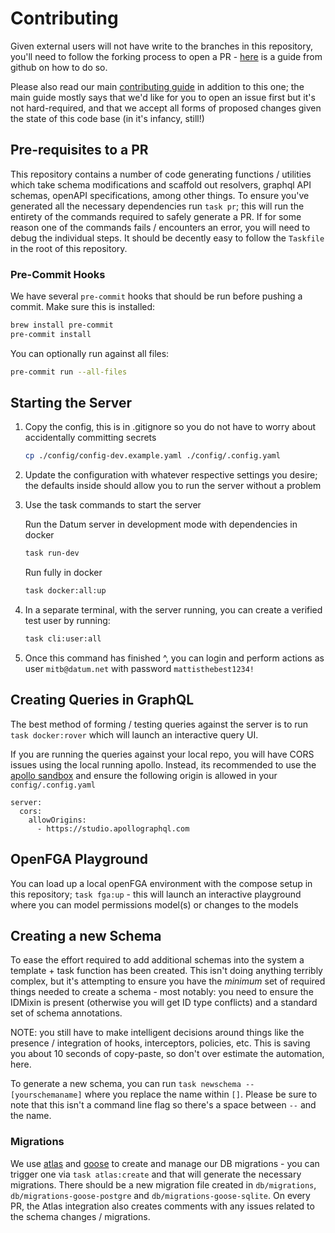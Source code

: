 # Contributing

Given external users will not have write to the branches in this repository, you'll need to follow the forking process to open a PR - [here](https://docs.github.com/en/pull-requests/collaborating-with-pull-requests/proposing-changes-to-your-work-with-pull-requests/creating-a-pull-request-from-a-fork) is a guide from github on how to do so.

Please also read our main [contributing guide](https://github.com/datum-cloud/.github/blob/main/CONTRIBUTING.md) in addition to this one; the main guide mostly says that we'd like for you to open an issue first but it's not hard-required, and that we accept all forms of proposed changes given the state of this code base (in it's infancy, still!)

## Pre-requisites to a PR

This repository contains a number of code generating functions / utilities which take schema modifications and scaffold out resolvers, graphql API schemas, openAPI specifications, among other things. To ensure you've generated all the necessary dependencies run `task pr`; this will run the entirety of the commands required to safely generate a PR. If for some reason one of the commands fails / encounters an error, you will need to debug the individual steps. It should be decently easy to follow the `Taskfile` in the root of this repository.

### Pre-Commit Hooks

We have several `pre-commit` hooks that should be run before pushing a commit. Make sure this is installed:

```bash
brew install pre-commit
pre-commit install
```

You can optionally run against all files:

```bash
pre-commit run --all-files
```

## Starting the Server

1. Copy the config, this is in .gitignore so you do not have to worry about accidentally committing secrets

   ```bash
   cp ./config/config-dev.example.yaml ./config/.config.yaml
   ```

1. Update the configuration with whatever respective settings you desire; the defaults inside should allow you to run the server without a problem

1. Use the task commands to start the server

   Run the Datum server in development mode with dependencies in docker

   ```bash
   task run-dev
   ```

   Run fully in docker

   ```bash
   task docker:all:up
   ```

1. In a separate terminal, with the server running, you can create a verified test user by running:

   ```bash
   task cli:user:all
   ```

1. Once this command has finished ^, you can login and perform actions as user `mitb@datum.net` with password `mattisthebest1234!`

## Creating Queries in GraphQL

The best method of forming / testing queries against the server is to run `task docker:rover` which will launch an interactive query UI.

If you are running the queries against your local repo, you will have CORS issues using the local running apollo. Instead, its recommended to use the [apollo sandbox](https://studio.apollographql.com/sandbox/explorer) and ensure the following origin is allowed in your `config/.config.yaml`

```
server:
  cors:
    allowOrigins:
      - https://studio.apollographql.com
```

## OpenFGA Playground

You can load up a local openFGA environment with the compose setup in this repository; `task fga:up` - this will launch an interactive playground where you can model permissions model(s) or changes to the models

## Creating a new Schema

To ease the effort required to add additional schemas into the system a template + task function has been created. This isn't doing anything terribly complex, but it's attempting to ensure you have the _minimum_ set of required things needed to create a schema - most notably: you need to ensure the IDMixin is present (otherwise you will get ID type conflicts) and a standard set of schema annotations.

NOTE: you still have to make intelligent decisions around things like the presence / integration of hooks, interceptors, policies, etc. This is saving you about 10 seconds of copy-paste, so don't over estimate the automation, here.

To generate a new schema, you can run `task newschema -- [yourschemaname]` where you replace the name within `[]`. Please be sure to note that this isn't a command line flag so there's a space between `--` and the name.

### Migrations

We use [atlas](https://atlasgo.io/) and [goose](https://github.com/pressly/goose) to create and manage our DB migrations - you can trigger one via `task atlas:create` and that will generate the necessary migrations. There should be a new migration file created in `db/migrations`, `db/migrations-goose-postgre` and `db/migrations-goose-sqlite`. On every PR, the Atlas integration also creates comments with any issues related to the schema changes / migrations.
